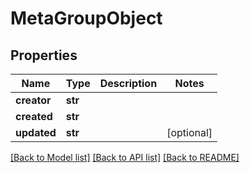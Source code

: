 # MetaGroupObject

## Properties
Name | Type | Description | Notes
------------ | ------------- | ------------- | -------------
**creator** | **str** |  | 
**created** | **str** |  | 
**updated** | **str** |  | [optional] 

[[Back to Model list]](../README.md#documentation-for-models) [[Back to API list]](../README.md#documentation-for-api-endpoints) [[Back to README]](../README.md)


